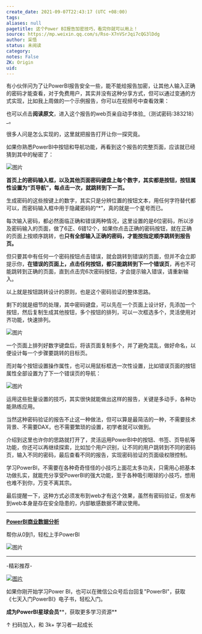 ```yaml
---
create_date: 2021-09-07T22:43:17 (UTC +08:00)
tags: 
aliases: null
pagetitle: 这个Power BI报告加密技巧，看完你就可以用上！
source: https://mp.weixin.qq.com/s/Rso-X7nVSrJqi7cQG3lDdg
author: 采悟
status: 未阅读
category: 
notes: False
ZK: Origin
uid: 
---
```


有小伙伴问为了让PowerBI报告安全一些，能不能给报告加密，让其他人输入正确的密码才能查看，对于免费用户，其实并没有这种分享方式，但可以通过变通的方式实现，比如我上周做的一个示例报告，你可以在视频号中查看效果：  

也可以点击**阅读原文**，进入这个报告的web页亲自动手体验_（测试密码:383218）_。

很多人问是怎么实现的，这里就把报告打开让你一探究竟。

如果你熟悉PowerBI中按钮和导航功能，再看到这个报告的完整页面，应该就已经猜到其中的秘密了：

![图片](https://mmbiz.qpic.cn/mmbiz_gif/aHEbZtANQJMOia023XBoSPkZdeXmROUQKDSXI6SldE6dYG4U9zKRIyayT8hTGNsia1vRUbyic5HYzk4B94UGEdRUw/640?wx_fmt=gif&wxfrom=5&wx_lazy=1)

**首页上的密码输入框，以及其他页面密码键盘上每个数字，其实都是按钮，按钮属性设置为“页导航”，每点击一次，就跳转到下一页。**

生成密码的这些按键上的数字，其实只是分辨位置的按钮文本，用任何字符替代都可以，而密码输入框中用于隐藏密码的“\*”，真的就是一个星号而已。

每次输入密码，都必然面临正确和错误两种情况，这里设置的是6位密码，所以涉及密码输入的页面，做了6正、6错12个，如果你点击正确的密码按钮，就在正确的页面上按顺序跳转，也**只有全部输入正确的密码，才能按指定顺序跳转到报告页。**

但只要其中有任何一个密码按钮点击错误，就会跳转到错误的页面，但并不会立即提示你，**在错误的页面上，点击任何按钮，都只能跳转到下一个错误页**，再也不可能跳转到正确的页面，直到点击完6次密码按钮，才会提示输入错误，请重新输入。

以上就是按钮跳转设计的原则，也是这个密码验证的整体思路。

剩下的就是细节的处理，其中密码键盘，可以先在一个页面上设计好，先添加一个按钮，然后复制生成其他按钮，多个按钮的排列，可以一次框选多个，灵活使用对齐功能，快速排列。  

![图片](https://mmbiz.qpic.cn/mmbiz_gif/aHEbZtANQJMOia023XBoSPkZdeXmROUQKEMlzkp7RvNS5coesnbuEGGOozOTXSiaiaokNK0xVjkdBfB25LHyk8hJQ/640?wx_fmt=gif&wxfrom=5&wx_lazy=1)

一个页面上排列好数字键盘后，将该页面复制多个，并了避免混乱，做好命名，以便设计每一个步骤要跳转的目标页。  

而对每个按钮设置操作属性，也可以用鼠标框选一次性设置，比如错误页面的按钮属性全部设置为了下一个错误页的导航：  

![图片](https://mmbiz.qpic.cn/mmbiz_gif/aHEbZtANQJMOia023XBoSPkZdeXmROUQKIAiaPJqfbU1w3FewBsQFCbs1PuQPupy2odvgrvqtPFBs10RPNhVnztQ/640?wx_fmt=gif&wxfrom=5&wx_lazy=1)

运用这些批量设置的技巧，其实很快就能做出这样的报告，关键是多动手，各种功能熟练应用。

当然这种密码验证的报告不止这一种做法，但可以算是最简洁的一种，不需要技术背景、不需要DAX，也不需要繁琐的设置，初学者就可以做到。

介绍到这里也许你的思路就打开了，灵活运用PowerBI中的按钮、书签、页导航等功能，你还可以再继续探索，比如加个用户识别，让不同的用户跳转到不同的密码页，输入不同的密码，最后查看不同的报告，实现密码验证的页面级权限控制。

学习PowerBI，不需要在各种奇奇怪怪的小技巧上面花太多功夫，只需用心把基本功做扎实，就能充分享受PowerBI的强大功能，至于各种吸引眼球的小技巧，想用也难不到你，万变不离其宗。

最后提醒一下，这种方式必须发布到web才有这个效果，虽然有密码验证，但发布到web本身是存在安全隐患的，内部敏感数据不建议使用。

___

**[PowerBI商业数据分析](http://mp.weixin.qq.com/s?__biz=MzA4MzQwMjY4MA==&mid=2484074987&idx=1&sn=5cf4ba4b683ee9136bb7a26f6e9bcf01&chksm=8e0c533cb97bda2add48a4576b9c1e230249a5a4160dd93cd677a37ea21d26fc9cc26fc4cb1c&scene=21#wechat_redirect)**

帮你从0到1，轻松上手PowerBI

![图片](https://mmbiz.qpic.cn/mmbiz_png/aHEbZtANQJNuVIqc0mzbKDNPmI0mwcTkvUibMVjf4z1bY0MYFh7lAkqrcHiaEHE4UicvjJjibpmkxJjc4TDlVO04qg/640?wx_fmt=png&wxfrom=5&wx_lazy=1&wx_co=1)

___

\-精彩推荐-

[![图片](https://mmbiz.qpic.cn/mmbiz_jpg/aHEbZtANQJPUabZXugXKNdmeUzxwJM4OyUpTibBJjoq1jk8CzVZJz6s4nJRW1ViammT4ecqAJ7iapDccKNNrwtLYQ/640?wx_fmt=jpeg&wxfrom=5&wx_lazy=1&wx_co=1)](http://mp.weixin.qq.com/s?__biz=MzA4MzQwMjY4MA==&mid=2484077212&idx=1&sn=bb3dac9becf80b5d929e5dc8405158dd&chksm=8e13a84bb964215d6362f78768cdefa18def4dfc8cd5c14f075442431604ed9c9729e4051a4b&scene=21#wechat_redirect)

[](http://mp.weixin.qq.com/s?__biz=MzA4MzQwMjY4MA==&mid=2484077048&idx=1&sn=b3da0a4079ed8366c67982912e795d59&chksm=8e13ab2fb964223978c16d5647e4a28eaeb50bc7338c4e82f4e14f2cddc8bb844b956f09beb6&scene=21#wechat_redirect)

如果你刚开始学习Power BI，也可以在微信公众号后台回复"PowerBI"，获取《七天入门PowerBI》电子书，轻松入门。

**成为PowerBI星球会员****，获取更多学习资源**

↑ 扫码加入，和 3k+ 学习者一起成长
